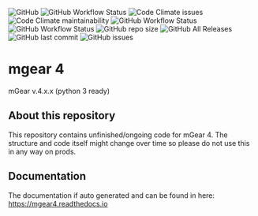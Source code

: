 
[//]: # (Setup Github Badges)
![GitHub](https://img.shields.io/github/license/mgear-dev/mgear4?style=flat-square)
![GitHub Workflow Status](https://img.shields.io/github/workflow/status/mgear-dev/mgear4/Code%20Quality?label=Flake8&style=flat-square)
![Code Climate issues](https://img.shields.io/codeclimate/issues/mgear-dev/mgear4?label=Code-Climate&style=flat-square)
![Code Climate maintainability](https://img.shields.io/codeclimate/maintainability/mgear-dev/mgear4?style=flat-square)
![GitHub Workflow Status](https://img.shields.io/github/workflow/status/mgear-dev/mgear4/Code%20Tests%20(Python%202)?label=Py2%20Tests&style=flat-square)
![GitHub Workflow Status](https://img.shields.io/github/workflow/status/mgear-dev/mgear4/Code%20Tests%20(Python%203)?label=Py3%20Tests&style=flat-square)
![GitHub repo size](https://img.shields.io/github/repo-size/mgear-dev/mgear4?style=flat-square)
![GitHub All Releases](https://img.shields.io/github/downloads/mgear-dev/mgear4/total?style=flat-square)
![GitHub last commit](https://img.shields.io/github/last-commit/mgear-dev/mgear4?style=flat-square)
![GitHub issues](https://img.shields.io/github/issues/mgear-dev/mgear4?style=flat-square)

# mgear 4
mGear v.4.x.x (python 3 ready)

## About this repository
This repository contains unfinished/ongoing code for mGear 4. The structure and code itself might change over time so please do not use this in any way on prods.

## Documentation
The documentation if auto generated and can be found in here:
https://mgear4.readthedocs.io
